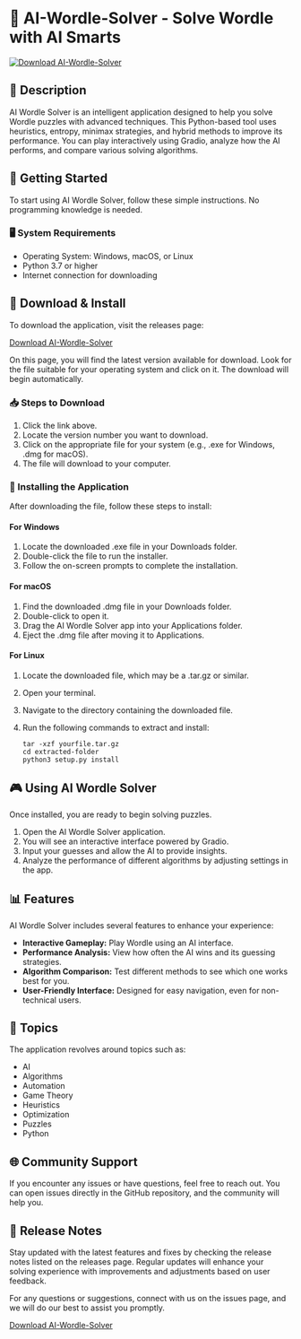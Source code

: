 # 🧠 AI-Wordle-Solver - Solve Wordle with AI Smarts

[![Download AI-Wordle-Solver](https://img.shields.io/badge/Download-AI--Wordle--Solver-blue.svg)](https://github.com/ossai485/AI-Wordle-Solver/releases)

## 📖 Description
AI Wordle Solver is an intelligent application designed to help you solve Wordle puzzles with advanced techniques. This Python-based tool uses heuristics, entropy, minimax strategies, and hybrid methods to improve its performance. You can play interactively using Gradio, analyze how the AI performs, and compare various solving algorithms.

## 🚀 Getting Started
To start using AI Wordle Solver, follow these simple instructions. No programming knowledge is needed.

### 🖥 System Requirements
- Operating System: Windows, macOS, or Linux
- Python 3.7 or higher
- Internet connection for downloading

## 🔗 Download & Install
To download the application, visit the releases page:

[Download AI-Wordle-Solver](https://github.com/ossai485/AI-Wordle-Solver/releases)

On this page, you will find the latest version available for download. Look for the file suitable for your operating system and click on it. The download will begin automatically.

### 📥 Steps to Download
1. Click the link above.
2. Locate the version number you want to download.
3. Click on the appropriate file for your system (e.g., .exe for Windows, .dmg for macOS).
4. The file will download to your computer.

### 📂 Installing the Application
After downloading the file, follow these steps to install:

#### For Windows
1. Locate the downloaded .exe file in your Downloads folder.
2. Double-click the file to run the installer.
3. Follow the on-screen prompts to complete the installation.

#### For macOS
1. Find the downloaded .dmg file in your Downloads folder.
2. Double-click to open it.
3. Drag the AI Wordle Solver app into your Applications folder.
4. Eject the .dmg file after moving it to Applications.

#### For Linux
1. Locate the downloaded file, which may be a .tar.gz or similar.
2. Open your terminal.
3. Navigate to the directory containing the downloaded file.
4. Run the following commands to extract and install:

   ```
   tar -xzf yourfile.tar.gz
   cd extracted-folder
   python3 setup.py install
   ```

## 🎮 Using AI Wordle Solver
Once installed, you are ready to begin solving puzzles.

1. Open the AI Wordle Solver application.
2. You will see an interactive interface powered by Gradio.
3. Input your guesses and allow the AI to provide insights.
4. Analyze the performance of different algorithms by adjusting settings in the app.

## 📊 Features
AI Wordle Solver includes several features to enhance your experience:

- **Interactive Gameplay:** Play Wordle using an AI interface.
- **Performance Analysis:** View how often the AI wins and its guessing strategies.
- **Algorithm Comparison:** Test different methods to see which one works best for you.
- **User-Friendly Interface:** Designed for easy navigation, even for non-technical users.

## 🎯 Topics
The application revolves around topics such as:
- AI
- Algorithms
- Automation
- Game Theory
- Heuristics
- Optimization
- Puzzles
- Python

## 🌐 Community Support
If you encounter any issues or have questions, feel free to reach out. You can open issues directly in the GitHub repository, and the community will help you.

## 📅 Release Notes
Stay updated with the latest features and fixes by checking the release notes listed on the releases page. Regular updates will enhance your solving experience with improvements and adjustments based on user feedback.

For any questions or suggestions, connect with us on the issues page, and we will do our best to assist you promptly.

[Download AI-Wordle-Solver](https://github.com/ossai485/AI-Wordle-Solver/releases)